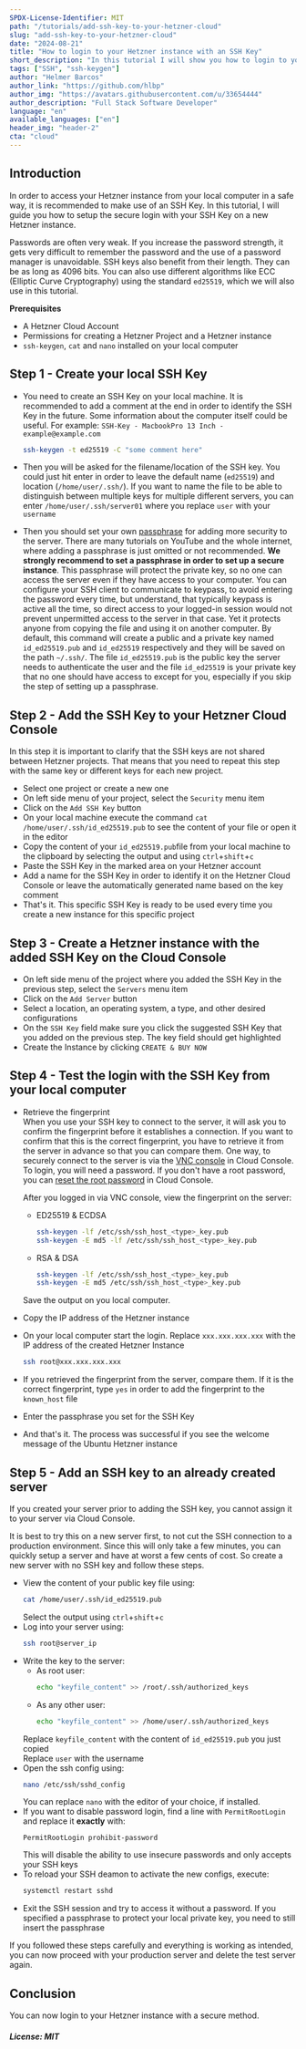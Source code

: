 ```yaml
---
SPDX-License-Identifier: MIT
path: "/tutorials/add-ssh-key-to-your-hetzner-cloud"
slug: "add-ssh-key-to-your-hetzner-cloud"
date: "2024-08-21"
title: "How to login to your Hetzner instance with an SSH Key"
short_description: "In this tutorial I will show you how to login to your Hetzner instance with an SSH Key"
tags: ["SSH", "ssh-keygen"]
author: "Helmer Barcos"
author_link: "https://github.com/hlbp"
author_img: "https://avatars.githubusercontent.com/u/33654444"
author_description: "Full Stack Software Developer"
language: "en"
available_languages: ["en"]
header_img: "header-2"
cta: "cloud"
---
```


## Introduction

In order to access your Hetzner instance from your local computer in a safe way, it is recommended to make use of an SSH Key. In this tutorial, I will guide you how to setup the secure login with your SSH Key on a new Hetzner instance.

Passwords are often very weak. If you increase the password strength, it gets very difficult to remember the password and the use of a password manager is unavoidable. SSH keys also benefit from their length. They can be as long as 4096 bits. You can also use different algorithms like ECC (Elliptic Curve Cryptography) using the standard `ed25519`, which we will also use in this tutorial.

**Prerequisites**

- A Hetzner Cloud Account
- Permissions for creating a Hetzner Project and a Hetzner instance
- `ssh-keygen`, `cat` and `nano` installed on your local computer

## Step 1 - Create your local SSH Key

- You need to create an SSH Key on your local machine. It is recommended to add a comment at the end in order to identify the SSH Key in the future. Some information about the computer itself could be useful. For example: `SSH-Key - MacbookPro 13 Inch - example@example.com`
  
  ```bash
  ssh-keygen -t ed25519 -C "some comment here"
  ```

- Then you will be asked for the filename/location of the SSH key. You could just hit enter in order to leave the default name (`ed25519`) and location (`/home/user/.ssh/`). If you want to name the file to be able to distinguish between multiple keys for multiple different servers, you can enter `/home/user/.ssh/server01` where you replace `user` with your `username`

- Then you should set your own [passphrase](https://www.ssh.com/academy/ssh/passphrase) for adding more security to the server. There are many tutorials on YouTube and the whole internet, where adding a passphrase is just omitted or not recommended. **We strongly recommend to set a passphrase in order to set up a secure instance**. This passphrase will protect the private key, so no one can access the server even if they have access to your computer. You can configure your SSH client to communicate to keypass, to avoid entering the password every time, but understand, that typically keypass is active all the time, so direct access to your logged-in session would not prevent unpermitted access to the server in that case. Yet it protects anyone from copying the file and using it on another computer. By default, this command will create a public and a private key named `id_ed25519.pub` and `id_ed25519` respectively and they will be saved on the path `~/.ssh/`. The file `id_ed25519.pub` is the public key the server needs to authenticate the user and the file `id_ed25519` is your private key that no one should have access to except for you, especially if you skip the step of setting up a passphrase.

## Step 2 - Add the SSH Key to your Hetzner Cloud Console

In this step it is important to clarify that the SSH keys are not shared between Hetzner projects. That means that you need to repeat this step with the same key or different keys for each new project.

- Select one project or create a new one
- On left side menu of your project, select the `Security` menu item
- Click on the `Add SSH Key` button
- On your local machine execute the command `cat /home/user/.ssh/id_ed25519.pub` to see the content of your file or open it in the editor
- Copy the content of your `id_ed25519.pub`file from your local machine to the clipboard by selecting the output and using `ctrl`+`shift`+`c`
- Paste the SSH Key in the marked area on your Hetzner account
- Add a name for the SSH Key in order to identify it on the Hetzner Cloud Console or leave the automatically generated name based on the key comment
- That's it. This specific SSH Key is ready to be used every time you create a new instance for this specific project

## Step 3 - Create a Hetzner instance with the added SSH Key on the Cloud Console

- On left side menu of the project where you added the SSH Key in the previous step, select the `Servers` menu item
- Click on the `Add Server` button
- Select a location, an operating system, a type, and other desired configurations
- On the `SSH Key` field make sure you click the suggested SSH Key that you added on the previous step. The key field should get highlighted
- Create the Instance by clicking `CREATE & BUY NOW`

## Step 4 - Test the login with the SSH Key from your local computer

- Retrieve the fingerprint  
  When you use your SSH key to connect to the server, it will ask you to confirm the fingerprint before it establishes a connection. If you want to confirm that this is the correct fingerprint, you have to retrieve it from the server in advance so that you can compare them. One way, to securely connect to the server is via the [VNC console](https://docs.hetzner.com/cloud/servers/getting-started/vnc-console) in Cloud Console. To login, you will need a password. If you don't have a root password, you can [reset the root password](https://docs.hetzner.com/cloud/servers/faq#how-can-i-reset-my-root-password-) in Cloud Console.
  
  After you logged in via VNC console, view the fingerprint on the server:
  
  * ED25519 & ECDSA
    ```bash
    ssh-keygen -lf /etc/ssh/ssh_host_<type>_key.pub
    ssh-keygen -E md5 -lf /etc/ssh/ssh_host_<type>_key.pub
    ```
  
  * RSA & DSA
    ```bash
    ssh-keygen -lf /etc/ssh/ssh_host_<type>_key.pub
    ssh-keygen -E md5 /etc/ssh/ssh_host_<type>_key.pub
    ```
  
  Save the output on you local computer.
- Copy the IP address of the Hetzner instance
- On your local computer start the login. Replace `xxx.xxx.xxx.xxx` with the IP address of the created Hetzner Instance
  ```bash
  ssh root@xxx.xxx.xxx.xxx
  ```
- If you retrieved the fingerprint from the server, compare them. If it is the correct fingerprint, type `yes` in order to add the fingerprint to the `known_host` file
- Enter the passphrase you set for the SSH Key
- And that's it. The process was successful if you see the welcome message of the Ubuntu Hetzner instance

## Step 5 - Add an SSH key to an already created server

If you created your server prior to adding the SSH key, you cannot assign it to your server via Cloud Console.

It is best to try this on a new server first, to not cut the SSH connection to a production environment. Since this will only take a few minutes, you can quickly setup a server and have at worst a few cents of cost. So create a new server with no SSH key and follow these steps.

- View the content of your public key file using:
  ```bash
  cat /home/user/.ssh/id_ed25519.pub
  ```
  Select the output using `ctrl`+`shift`+`c`
- Log into your server using:
  ```bash
  ssh root@server_ip
  ```
- Write the key to the server:
  - As root user:
    ```bash
    echo "keyfile_content" >> /root/.ssh/authorized_keys
    ```
  - As any other user:
    ```bash
    echo "keyfile_content" >> /home/user/.ssh/authorized_keys
    ```
  Replace `keyfile_content` with the content of `id_ed25519.pub` you just copied  
  Replace `user` with the username
- Open the ssh config using:
  ```bash
  nano /etc/ssh/sshd_config
  ```
  You can replace `nano` with the editor of your choice, if installed.
- If you want to disable password login, find a line with `PermitRootLogin` and replace it **exactly** with:
  ```config
  PermitRootLogin prohibit-password
  ```
  This will disable the ability to use insecure passwords and only accepts your SSH keys
- To reload your SSH deamon to activate the new configs, execute:
  ```bash
  systemctl restart sshd
  ```
- Exit the SSH session and try to access it without a password. If you specified a passphrase to protect your local private key, you need to still insert the passphrase

If you followed these steps carefully and everything is working as intended, you can now proceed with your production server and delete the test server again.

## Conclusion

You can now login to your Hetzner instance with a secure method.

##### License: MIT

<!---

Contributors's Certificate of Origin

By making a contribution to this project, I certify that:

(a) The contribution was created in whole or in part by me and I have
    the right to submit it under the license indicated in the file; or

(b) The contribution is based upon previous work that, to the best of my
    knowledge, is covered under an appropriate license and I have the
    right under that license to submit that work with modifications,
    whether created in whole or in part by me, under the same license
    (unless I am permitted to submit under a different license), as
    indicated in the file; or

(c) The contribution was provided directly to me by some other person
    who certified (a), (b) or (c) and I have not modified it.

(d) I understand and agree that this project and the contribution are
    public and that a record of the contribution (including all personal
    information I submit with it, including my sign-off) is maintained
    indefinitely and may be redistributed consistent with this project
    or the license(s) involved.

Signed-off-by: Helmer Barcos <helmer@barcos.co>

-->
